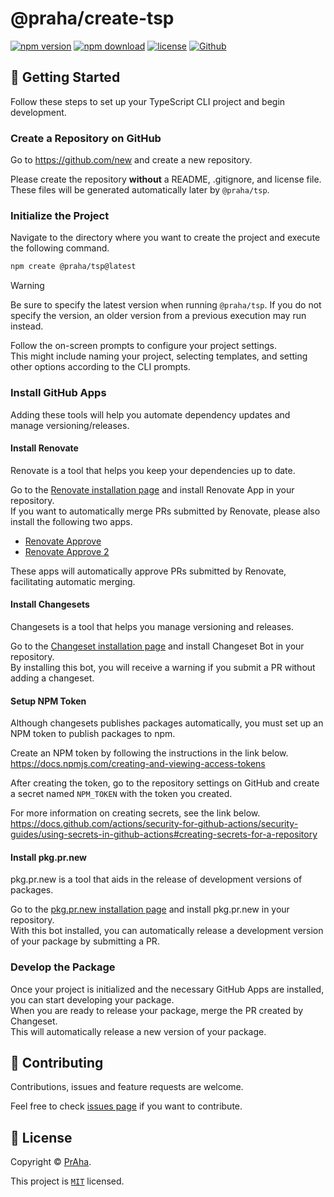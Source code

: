 # @praha/create-tsp

[![npm version](https://badge.fury.io/js/@praha%2Fcreate-tsp.svg)](https://www.npmjs.com/package/@praha/create-tsp)
[![npm download](https://img.shields.io/npm/dm/@praha/create-tsp.svg)](https://www.npmjs.com/package/@praha/create-tsp)
[![license](https://img.shields.io/badge/License-MIT-green.svg)](https://github.com/praha-inc/tsp/blob/main/LICENSE)
[![Github](https://img.shields.io/github/followers/praha-inc?label=Follow&logo=github&style=social)](https://github.com/orgs/praha-inc/followers)

## 👏 Getting Started

Follow these steps to set up your TypeScript CLI project and begin development.

### Create a Repository on GitHub

Go to https://github.com/new and create a new repository.

Please create the repository **without** a README, .gitignore, and license file.
These files will be generated automatically later by `@praha/tsp`.

### Initialize the Project

Navigate to the directory where you want to create the project and execute the following command.

```bash
npm create @praha/tsp@latest
```

> [!WARNING]
> Be sure to specify the latest version when running `@praha/tsp`.
> If you do not specify the version, an older version from a previous execution may run instead.

Follow the on-screen prompts to configure your project settings.  
This might include naming your project, selecting templates, and setting other options according to the CLI prompts.

### Install GitHub Apps

Adding these tools will help you automate dependency updates and manage versioning/releases.

#### Install Renovate

Renovate is a tool that helps you keep your dependencies up to date.

Go to the [Renovate installation page](https://github.com/apps/renovate) and install Renovate App in your repository.  
If you want to automatically merge PRs submitted by Renovate, please also install the following two apps.

- [Renovate Approve](https://github.com/apps/renovate-approve)
- [Renovate Approve 2](https://github.com/apps/renovate-approve-2)

These apps will automatically approve PRs submitted by Renovate, facilitating automatic merging.

#### Install Changesets

Changesets is a tool that helps you manage versioning and releases.

Go to the [Changeset installation page](https://github.com/apps/changeset-bot) and install Changeset Bot in your repository.  
By installing this bot, you will receive a warning if you submit a PR without adding a changeset.

#### Setup NPM Token

Although changesets publishes packages automatically, you must set up an NPM token to publish packages to npm.

Create an NPM token by following the instructions in the link below.  
https://docs.npmjs.com/creating-and-viewing-access-tokens

After creating the token, go to the repository settings on GitHub and create a secret named `NPM_TOKEN` with the token you created.

For more information on creating secrets, see the link below.  
https://docs.github.com/actions/security-for-github-actions/security-guides/using-secrets-in-github-actions#creating-secrets-for-a-repository

#### Install pkg.pr.new

pkg.pr.new is a tool that aids in the release of development versions of packages.

Go to the [pkg.pr.new installation page](https://github.com/apps/pkg-pr-new) and install pkg.pr.new in your repository.  
With this bot installed, you can automatically release a development version of your package by submitting a PR.

### Develop the Package

Once your project is initialized and the necessary GitHub Apps are installed, you can start developing your package.  
When you are ready to release your package, merge the PR created by Changeset.  
This will automatically release a new version of your package.

## 🤝 Contributing

Contributions, issues and feature requests are welcome.

Feel free to check [issues page](https://github.com/praha-inc/tsp/issues) if you want to contribute.

## 📝 License

Copyright © [PrAha](https://www.praha-inc.com/).

This project is [```MIT```](https://github.com/praha-inc/tsp/blob/main/LICENSE) licensed.
